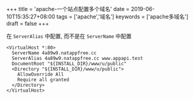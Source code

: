 +++
title = 'apache-一个站点配置多个域名'
date = 2019-06-10T15:35:27+08:00
tags = ['apache','域名']
keywords = ['apache多域名']
draft = false
+++

在 `ServerAlias` 中配置, 而不是在 `ServerName` 中配置
```
<VirtualHost *:80>
  ServerName 4a89w9.natappfree.cc
  ServerAlias 4a89w9.natappfree.cc www.appapi.test
  DocumentRoot "${INSTALL_DIR}/www/u/public"
  <Directory "${INSTALL_DIR}/www/u/public">
    AllowOverride All
    Require all granted
  </Directory>
</VirtualHost>
```
